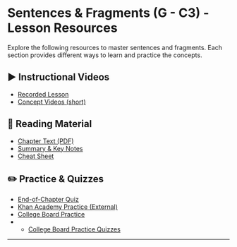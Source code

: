 # Sentences & Fragments (G - C3) - Lesson Resources

Explore the following resources to master sentences and fragments. Each section provides different ways to learn and practice the concepts.

## ▶︎ Instructional Videos

*   [Recorded Lesson](?subject=grammar&chapter=G-C3-Sentences-Fragments&type=videos#lesson-recording)
*   [Concept Videos (short)](?subject=grammar&chapter=G-C3-Sentences-Fragments&type=videos#concept-videos)

## 📖 Reading Material

*   [Chapter Text (PDF)](?subject=grammar&chapter=G-C3-Sentences-Fragments&type=chapter-text)
*   [Summary & Key Notes](?subject=grammar&chapter=G-C3-Sentences-Fragments&type=notes)
*   [Cheat Sheet](?subject=grammar&chapter=G-C3-Sentences-Fragments&type=cheatsheet)

## ✏️ Practice & Quizzes

*   [End-of-Chapter Quiz](../../../practice-entrypoints/g-c3-eoc-quiz.html)
*   [Khan Academy Practice (External)](https://www.khanacademy.org/humanities/grammar/syntax-conventions-of-standard-english/fragments-and-run-ons/e/recognizing-fragments)
*   [College Board Practice](../../../practice-entrypoints/g-c3-cb-practice.html)
*   *   [College Board Practice Quizzes](?subject=grammar&chapter=G-C3-Sentences-Fragments&type=cb-quizzes)

---
<!-- Optional: A link to go back to the main syllabus or course schedule if needed,
     though viewer.html will have its own back button -->
<!-- [Back to Syllabus](../../../index.html) -->
